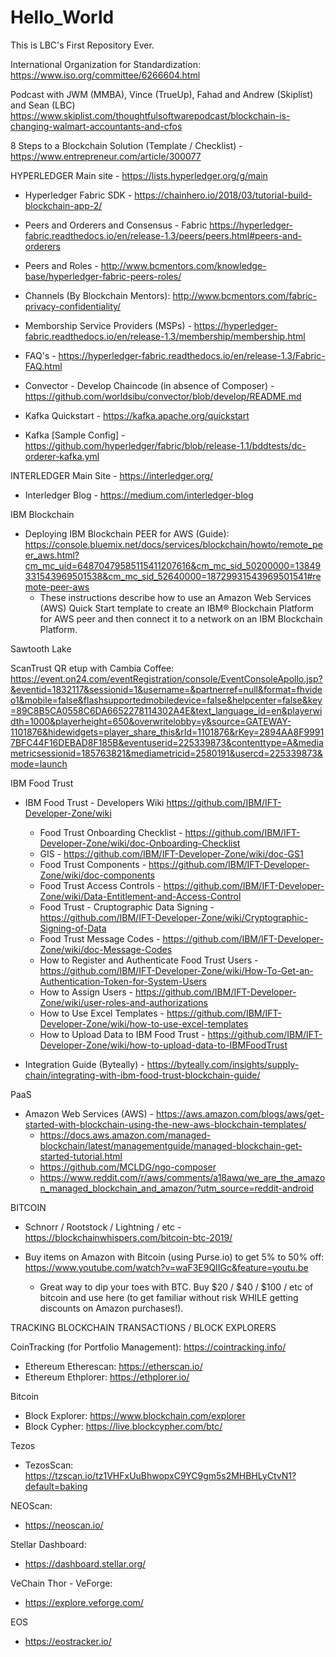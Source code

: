 # Hello_World
This is LBC's First Repository Ever. 

International Organization for Standardization:  https://www.iso.org/committee/6266604.html

Podcast with JWM (MMBA), Vince (TrueUp), Fahad and Andrew (Skiplist) and Sean (LBC) https://www.skiplist.com/thoughtfulsoftwarepodcast/blockchain-is-changing-walmart-accountants-and-cfos


8 Steps to a Blockchain Solution (Template / Checklist) - https://www.entrepreneur.com/article/300077

HYPERLEDGER
Main site - https://lists.hyperledger.org/g/main

 *  Hyperledger Fabric SDK - https://chainhero.io/2018/03/tutorial-build-blockchain-app-2/
 
 *  Peers and Orderers and Consensus - Fabric https://hyperledger-fabric.readthedocs.io/en/release-1.3/peers/peers.html#peers-and-orderers

 *  Peers and Roles - http://www.bcmentors.com/knowledge-base/hyperledger-fabric-peers-roles/
 
 *  Channels (By Blockchain Mentors):  http://www.bcmentors.com/fabric-privacy-confidentiality/

 *  Memborship Service Providers (MSPs) - https://hyperledger-fabric.readthedocs.io/en/release-1.3/membership/membership.html
 
 *  FAQ's - https://hyperledger-fabric.readthedocs.io/en/release-1.3/Fabric-FAQ.html
 
 *  Convector - Develop Chaincode (in absence of Composer) - https://github.com/worldsibu/convector/blob/develop/README.md
 
 *  Kafka Quickstart - https://kafka.apache.org/quickstart
 
 *  Kafka [Sample Config] - https://github.com/hyperledger/fabric/blob/release-1.1/bddtests/dc-orderer-kafka.yml

INTERLEDGER Main Site - https://interledger.org/
 *  Interledger Blog - https://medium.com/interledger-blog
 
 IBM Blockchain
 
 *  Deploying IBM Blockchain PEER for AWS (Guide): https://console.bluemix.net/docs/services/blockchain/howto/remote_peer_aws.html?cm_mc_uid=64870479585115411207616&cm_mc_sid_50200000=13849331543969501538&cm_mc_sid_52640000=18729931543969501541#remote-peer-aws 
    *  These instructions describe how to use an Amazon Web Services (AWS) Quick Start template to create an IBM® Blockchain Platform for AWS peer and then connect it to a network on an IBM Blockchain Platform.
    
 Sawtooth Lake
 
 ScanTrust QR etup with Cambia Coffee:  https://event.on24.com/eventRegistration/console/EventConsoleApollo.jsp?&eventid=1832117&sessionid=1&username=&partnerref=null&format=fhvideo1&mobile=false&flashsupportedmobiledevice=false&helpcenter=false&key=89C8B5CA0558C6DA6652278114302A4E&text_language_id=en&playerwidth=1000&playerheight=650&overwritelobby=y&source=GATEWAY-1101876&hidewidgets=player_share_this&rId=1101876&rKey=2894AA8F99917BFC44F16DEBAD8F185B&eventuserid=225339873&contenttype=A&mediametricsessionid=185763821&mediametricid=2580191&usercd=225339873&mode=launch
 
 
 IBM Food Trust
 
 *  IBM Food Trust - Developers Wiki https://github.com/IBM/IFT-Developer-Zone/wiki
    *  Food Trust Onboarding Checklist - https://github.com/IBM/IFT-Developer-Zone/wiki/doc-Onboarding-Checklist
    *  GIS - https://github.com/IBM/IFT-Developer-Zone/wiki/doc-GS1
    *  Food Trust Components - https://github.com/IBM/IFT-Developer-Zone/wiki/doc-components
    *  Food Trust Access Controls - https://github.com/IBM/IFT-Developer-Zone/wiki/Data-Entitlement-and-Access-Control
    *  Food Trust - Cruptographic Data Signing - https://github.com/IBM/IFT-Developer-Zone/wiki/Cryptographic-Signing-of-Data
    *  Food Trust Message Codes - https://github.com/IBM/IFT-Developer-Zone/wiki/doc-Message-Codes
    *  How to Register and Authenticate Food Trust Users - https://github.com/IBM/IFT-Developer-Zone/wiki/How-To-Get-an-Authentication-Token-for-System-Users
    *  How to Assign Users - https://github.com/IBM/IFT-Developer-Zone/wiki/user-roles-and-authorizations
    *  How to Use Excel Templates - https://github.com/IBM/IFT-Developer-Zone/wiki/how-to-use-excel-templates
    *  How to Upload Data to IBM Food Trust - https://github.com/IBM/IFT-Developer-Zone/wiki/how-to-upload-data-to-IBMFoodTrust
 
 *  Integration Guide (Byteally) - https://byteally.com/insights/supply-chain/integrating-with-ibm-food-trust-blockchain-guide/

PaaS

 *  Amazon Web Services (AWS) - https://aws.amazon.com/blogs/aws/get-started-with-blockchain-using-the-new-aws-blockchain-templates/
    *  https://docs.aws.amazon.com/managed-blockchain/latest/managementguide/managed-blockchain-get-started-tutorial.html
    *  https://github.com/MCLDG/ngo-composer
    *  https://www.reddit.com/r/aws/comments/a18awq/we_are_the_amazon_managed_blockchain_and_amazon/?utm_source=reddit-android

BITCOIN

 *  Schnorr / Rootstock / Lightning / etc - https://blockchainwhispers.com/bitcoin-btc-2019/

 *  Buy items on Amazon with Bitcoin (using Purse.io) to get 5% to 50% off:  https://www.youtube.com/watch?v=waF3E9QIIGc&feature=youtu.be
    *  Great way to dip your toes with BTC.  Buy $20 / $40 / $100 / etc of bitcoin and use here (to get familiar without risk WHILE getting discounts on Amazon purchases!).
    
    
TRACKING BLOCKCHAIN TRANSACTIONS / BLOCK EXPLORERS

CoinTracking (for Portfolio Management):  https://cointracking.info/

*  Ethereum Etherescan: https://etherscan.io/
*  Ethereum Ethplorer:  https://ethplorer.io/

Bitcoin 
*  Block Explorer:  https://www.blockchain.com/explorer
*  Block Cypher:  https://live.blockcypher.com/btc/

Tezos
*  TezosScan: https://tzscan.io/tz1VHFxUuBhwopxC9YC9gm5s2MHBHLyCtvN1?default=baking

NEOScan:  
*  https://neoscan.io/

Stellar Dashboard:  
*  https://dashboard.stellar.org/

VeChain Thor - VeForge:  
*  https://explore.veforge.com/

EOS 
*  https://eostracker.io/


